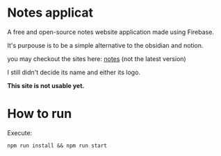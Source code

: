 # Notes applicat

A free and open-source notes website application made using Firebase.

It's purpouse is to be a simple alternative to the obsidian and notion. 

you may checkout the sites here: [notes](https://joaonotfound.ddns.net) (not the latest version)

I still didn't decide its name and either its logo.

**This site is not usable yet.**

# How to run
 

Execute: 
```
npm run install && npm run start
```